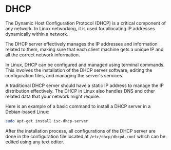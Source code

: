 # DHCP 

The Dynamic Host Configuration Protocol (DHCP) is a critical component of any network. In Linux networking, it is used for allocating IP addresses dynamically within a network.

The DHCP server effectively manages the IP addresses and information related to them, making sure that each client machine gets a unique IP and all the correct network information.

In Linux, DHCP can be configured and managed using terminal commands. This involves the installation of the DHCP server software, editing the configuration files, and managing the server's services.

A traditional DHCP server should have a static IP address to manage the IP distribution effectively. The DHCP in Linux also handles DNS and other related data that your network might require.

Here is an example of a basic command to install a DHCP server in a Debian-based Linux:

```bash
sudo apt-get install isc-dhcp-server
```

After the installation process, all configurations of the DHCP server are done in the configuration file located at `/etc/dhcp/dhcpd.conf` which can be edited using any text editor.